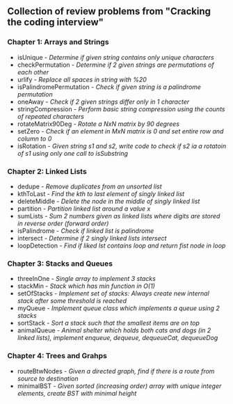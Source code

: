 ## Collection of review problems from "Cracking the coding interview"

### Chapter 1: Arrays and Strings
- isUnique - *Determine if given string contains only unique characters*
- checkPermutation - *Determine if 2 given strings are permutations of each other*
- urlify - *Replace all spaces in string with %20*
- isPalindromePermutation - *Check if given string is a palindrome permutation*
- oneAway - *Check if 2 given strings differ only in 1 character*
- stringCompression - *Perform basic string compression using the counts of repeated characters*
- rotateMatrix90Deg - *Rotate a NxN matrix by 90 degrees*
- setZero - *Check if an element in MxN matrix is 0 and set entire row and column to 0*
- isRotation - *Given string s1 and s2, write code to check if s2 ia a rotatoin of s1 using only one call to isSubstring*

### Chapter 2: Linked Lists
- dedupe - *Remove duplicates from an unsorted list*
- kthToLast - *Find the kth to last element of singly linked list*
- deleteMiddle - *Delete the node in the middle of singly linked list*
- partition - *Partition linked list around a value x*
- sumLists - *Sum 2 numbers given as linked lists where digits are stored in reverse order (forward order)*
- isPalindrome - *Check if linked list is palindrome*
- intersect - *Determine if 2 singly linked lists intersect*
- loopDetection - *Find if liked lst contains loop and return fist node in loop*

### Chapter 3: Stacks and Queues
- threeInOne - *Single array to implement 3 stacks*
- stackMin - *Stack which has min function in O(1)*
- setOfStacks - *Implement set of stacks: Always create new internal stack after some threshold is reached*
- myQueue - *Implement queue class which implements a queue using 2 stacks*
- sortStack - *Sort a stack such that the smallest items are on top*
- animalQueue - *Animal shelter which holds both cats and dogs (in 2 linked lists), implement enqueue, dequeue, dequeueCat, dequeueDog*

### Chapter 4: Trees and Grahps
- routeBtwNodes - *Given a directed graph, find if there is a route from source to destination*
- minimalBST - *Given sorted (increasing order) array with unique integer elements, create BST with minimal height*
